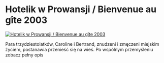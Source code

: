 Hotelik w Prowansji / Bienvenue au gîte 2003 
=============
[![Hotelik w Prowansji / Bienvenue au gîte 2003 ](http://vidos.pl/images/player.gif)](http://vidos.pl/hotelik-w-prowansji-bienvenue-au-gte-2003)

 Para trzydziestolatków, Caroline i Bertrand, znudzeni i zmęczeni miejskim życiem, postanawia przenieść się na wieś. Po wspólnym przemyśleniu zobacz pełny opis
